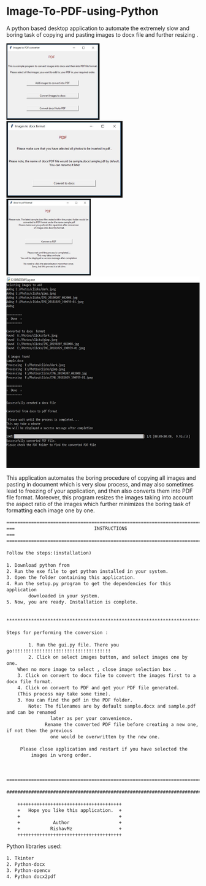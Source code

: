 # Image-To-PDF-using-Python
A python based desktop application to automate the extremely slow and boring task of copying and pasting images to docx file and further resizing .
    
<code><img src="https://raw.githubusercontent.com/RishavMz/Image-To-PDF-using-Python/master/images/p1.JPG" height="200"></code>
<code><img src="https://raw.githubusercontent.com/RishavMz/Image-To-PDF-using-Python/master/images/p2.JPG" height="200"></code>
<code><img src="https://raw.githubusercontent.com/RishavMz/Image-To-PDF-using-Python/master/images/p3.JPG" height="200"></code>
<code><img src="https://raw.githubusercontent.com/RishavMz/Image-To-PDF-using-Python/master/images/p4.JPG" height="500"></code>

    
This application automates the boring procedure of copying all images and pasting in document which is very slow process,
and may also sometimes lead to freezing of your application, and then also converts them into PDF file format. Moreover, this program resizes the images taking into account the aspect ratio
of the images which further minimizes the boring task of formatting each image one by one.    


    ===========================================================================================
    ===                             INSTRUCTIONS                                            ===
    ===========================================================================================

    Follow the steps:(installation)

    1. Download python from
    2. Run the exe file to get python installed in your system.
    3. Open the folder containing this application.
    4. Run the setup.py program to get the dependencies for this application
            downloaded in your system.
    5. Now, you are ready. Installation is complete.


    ********************************************************************************************
    
    Steps for performing the conversion :
     
            1. Run the gui.py file. There you go!!!!!!!!!!!!!!!!!!!!!!!!!!!!!!!!!!!!
            2. Click on select images button, and select images one by one. 
		When no more image to select , close image selection box .
	    3. Click on convert to docx file to convert the images first to a docx file format.	    
	    4. Click on convert to PDF and get your PDF file generated.
		(This process may take some time).
	    3. You can find the pdf in the PDF folder.
            Note: The filenames are by default sample.docx and sample.pdf and can be renamed  
                    later as per your convenience.
                  Rename the converted PDF file before creating a new one, if not then the previous 
                    one would be overwritten by the new one. 

	   	 Please close application and restart if you have selected the
			 images in wrong order.
   
    
                    
    ==================================================================================================

    ##################################################################################################

        ++++++++++++++++++++++++++++++++++++++
        +   Hope you like this application.  +
        +                                    +
        +            Author                  +
        +           RishavMz                 +
        ++++++++++++++++++++++++++++++++++++++



Python libraries used:

    1. Tkinter 
    2. Python-docx
    3. Python-opencv
    4. Python docx2pdf

